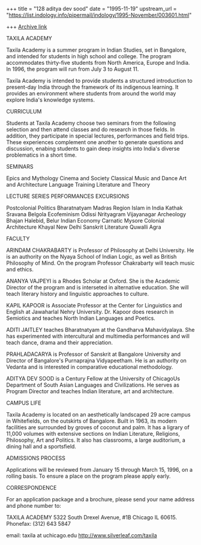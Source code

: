 +++
title = "128 aditya dev sood"
date = "1995-11-19"
upstream_url = "https://list.indology.info/pipermail/indology/1995-November/003601.html"

+++
[Archive link](https://list.indology.info/pipermail/indology/1995-November/003601.html)


TAXILA ACADEMY

Taxila Academy is a summer program in Indian Studies, set in Bangalore, 
and intended for students in high school and college. The program 
accommodates thirty-five students from North America, Europe and India. 
In 1996, the program will run from July 3 to August 11.

Taxila Academy is intended to provide students a structured introduction 
to present-day India through the framework of its indigenous learning. It 
provides an environment where students from around the world may explore 
India's knowledge systems.


CURRICULUM

Students at Taxila Academy choose two seminars from the following 
selection and then attend classes and do research in those fields. In 
addition, they participate in special lectures, performances and field 
trips. These experiences complement one another to generate questions and 
discussion, enabing students to gain deep insights into India's 
diverse problematics in a short time.

SEMINARS

Epics and Mythology	Cinema and Society	Classical Music and Dance
Art and Architecture	Language Training	Literature and Theory


LECTURE SERIES		PERFORMANCES 		EXCURSIONS

Postcolonial Politics	Bharatnatyam		Madras Region
Islam in India		Kathak			Sravana Belgola
Ecofeminism		Odissi			Nrityagram
Vijayanagar Archeology	Bhajan			Halebid, Belur
Indian Economy		Carnatic		Mysore
Colonial Architecture	Khayal			New Delhi
Sanskrit Literature	Quwalli			Agra


FACULTY

ARINDAM CHAKRABARTY is Professor of Philosophy at Delhi University. He is 
an authority on the Nyaya School of Indian Logic, as well as British 
Philosophy of Mind. On the program Professor Chakrabarty will teach music 
and ethics.

ANANYA VAJPEYI is a Rhodes Scholar at Oxford. She is the Academic 
Director of the program and is interseted in alternative education. She 
will teach literary history and linguistic approaches to culture.

KAPIL KAPOOR is Associate Professor at the Center for Linguistics and 
English at Jawaharlal Nehry University. Dr. Kapoor does research in 
Semiotics and teaches North Indian Languages and Poetics.

ADITI JAITLEY teaches Bharatnatyam at the Gandharva Mahavidyalaya. She 
has experimented with intercultural and multimedia performances and will 
teach dance, drama and their appreciation.

PRAHLADACARYA is Professor of Sanskrit at Bangalore University and 
Director of Bangalore's Purnaprajna Vidyapeetham. He is an authority on 
Vedanta and is interested in comparative educational methodology. 

ADITYA DEV SOOD is a Century Fellow at the University of ChicagoUs 
Department of South Asian Languages and Civilizations. He serves as 
Program Director and teaches Indian literature, art and architecture.


CAMPUS LIFE

Taxila Academy is located on an aesthetically landscaped 29 acre campus 
in Whitefields, on the outskirts of Bangalore. Built in 1963, its modern 
facilities are surrounded by groves of coconut and palm. It has a ligrary 
of 11,000 volumes with extensive sections on Indian Literature, 
Religions, Philosophy, Art and Politics. It also has classrooms, a large 
auditorium, a dining hall and a sportsfield. 


ADMISSIONS PROCESS

Applications will be reviewed from January 15 through March 15, 1996, on 
a rolling basis. To ensure a place on the program please apply early.


CORRESPONDENCE

For an application package and a brochure, please send your name address 
and phone number to:

TAXILA ACADEMY
5322 South Drexel Avenue, #1B
Chicago IL 60615.
Phonefax: (312) 643 5847

email: taxila at uchicago.edu
http://www.silverleaf.com/taxila






